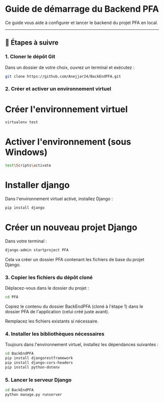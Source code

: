 # Guide de démarrage du Backend PFA

Ce guide vous aide à configurer et lancer le backend du projet PFA en local.

---

## 🔧 Étapes à suivre

### 1. Cloner le dépôt Git

Dans un dossier de votre choix, ouvrez un terminal et exécutez :

```bash
git clone https://github.com/Anejjar24/BackEndPFA.git
```

### 2. Créer et activer un environnement virtuel
# Créer l'environnement virtuel
```bash
virtualenv test
```

# Activer l'environnement (sous Windows)

```bash
test\Scripts\activate
```
# Installer django
Dans l'environnement virtuel activé, installez Django :
```bash
pip install django
```

# Créer un nouveau projet Django
Dans votre terminal :
```bash
django-admin startproject PFA
```

Cela va créer un dossier PFA contenant les fichiers de base du projet Django.
### 3. Copier les fichiers du dépôt cloné
Déplacez-vous dans le dossier du projet :
```bash
cd PFA
```

Copiez le contenu du dossier BackEndPFA (cloné à l'étape 1) dans le dossier PFA de l'application (celui créé juste avant).

Remplacez les fichiers existants si nécessaire.
### 4. Installer les bibliothèques nécessaires
Toujours dans l'environnement virtuel, installez les dépendances suivantes :
```bash
cd BackEndPFA
pip install djangorestframework
pip install django-cors-headers
pip install python-dotenv
```

### 5. Lancer le serveur Django
```bash
cd BackEndPFA
python manage.py runserver
```
